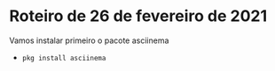 # Roteiro de 26 de fevereiro de 2021

Vamos instalar primeiro o pacote asciinema
- `pkg install asciinema`

